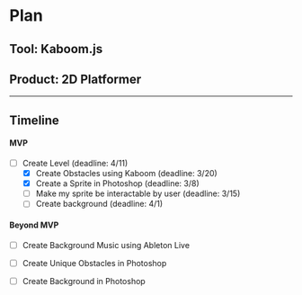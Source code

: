 # Plan

## Tool: Kaboom.js
## Product: 2D Platformer

---

## Timeline

#### MVP

- [ ] Create Level (deadline: 4/11)
  - [x] Create Obstacles using Kaboom (deadline: 3/20)
  - [x] Create a Sprite in Photoshop (deadline: 3/8)
  - [ ] Make my sprite be interactable by user (deadline: 3/15)
  - [ ] Create background (deadline: 4/1)

#### Beyond MVP

- [ ] Create Background Music using Ableton Live
- [ ] Create Unique Obstacles in Photoshop
- [ ] Create Background in Photoshop


<!-- EXAMPLE

## Tool: APIs
## Product: Green Glass Door riddle app

## Timeline

### MVP

- [ ] Front-end
  - [x] Webpage to collect input from user (deadline: 4/15)
  - [ ] Webpage to display "yes, but a ___ can't" or "no, but a ___ can" (deadline: 5/1)
- [x] Back-end
  - [x] Use regex to test whether or not the word can go through the GGD (deadline: 3/1)
  - [x] Use the Twinword API to find related words (deadline: 3/15)
    - [ ] Iterate through the words until an opposite example can be found (deadline: 4/1)

#### Beyond MVP

- [ ] Use another API to make sure the opposite example is a noun
- [ ] Automate notification of API limit to make sure I don’t exceed free quota
- [ ] A multiple choice quizzer that will test the user’s knowledge of the solution

-->





<!-- DO NOT USE THIS YET

| Name | Glows | Grows |
| -------- | ------- | ------- |
|   |   |
|   |   |
|   |   |
|   |   |
|   |   |
|   |   |

-->
